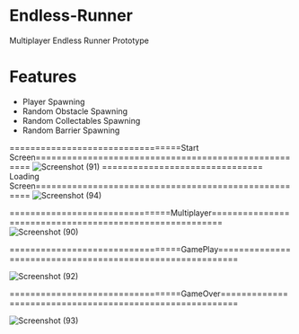 # Endless-Runner
Multiplayer Endless Runner Prototype
# Features
- Player Spawning
- Random Obstacle Spawning
- Random Collectables Spawning
- Random Barrier Spawning

=================================Start Screen=====================================================
![Screenshot (91)](https://user-images.githubusercontent.com/95414680/196618449-0acd2bc3-f13b-45f3-99d1-b240aaf087e8.png)
=============================== Loading Screen=====================================================
 ![Screenshot (94)](https://user-images.githubusercontent.com/95414680/196618593-1c76b3ca-586d-4634-824b-29ff320c5023.png)
 
 ===============================Multiplayer========================================================
 ![Screenshot (90)](https://user-images.githubusercontent.com/95414680/196618676-e21da66f-70d2-41d3-92d6-51e67b3509e8.png)

=================================GamePlay==========================================================

![Screenshot (92)](https://user-images.githubusercontent.com/95414680/196618943-11e1608f-6932-48aa-9e44-d1807ed6643b.png)

=================================GameOver=========================================================

![Screenshot (93)](https://user-images.githubusercontent.com/95414680/196619213-36813298-60f6-4536-8c3b-4cdad5d1fab5.png)
